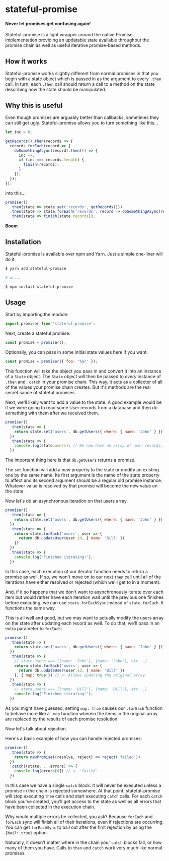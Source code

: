 # stateful-promise

#### Never let promises get confusing again!

Stateful-promise is a light wrapper around the native Promise implementation providing an updatable state available throughout the promise chain as well as useful iterative promise-based methods.

## How it works

Stateful-promise works slightly different from normal promises in that you begin with a state object which is passed in as the argument to every `.then` call. In turn, each `.then` call should return a call to a method on the state describing how the state should be manipulated.

## Why this is useful

Even though promises are arguably better than callbacks, sometimes they can still get ugly. Stateful-promise allows you to turn something like this...

```javascript
let inc = 0;

getRecords().then(records => {
  records.forEach(record => {
    doSomethingAsync(record).then(() => {
      inc ++;
      if (inc === records.length) {
        finish(records);
      }
    });
  });
});
```

into this...

```javascript
promiser()
  .then(state => state.set('records', getRecords()))
  .then(state => state.forEach('records', record => doSomethingAsync(record)))
  .then(state => finish(state.records));
```

**Boom**

## Installation

Stateful-promise is available over npm and Yarn. Just a simple one-liner will do it.

```bash
$ yarn add stateful-promise

# or...

$ npm install stateful-promise
```

## Usage

Start by importing the module:

```javascript
import promiser from 'stateful-promise';
```

Next, create a stateful promise:

```javascript
const promise = promiser();
```

Optionally, you can pass in some initial state values here if you want.

```javascript
const promise = promiser({ foo: 'bar' });
```

This function will take the object you pass in and convert it into an instance of a `State` object. The `State` object will then be passed to _every_ instance of `.then` and `.catch` in your promise chain. This way, it acts as a collector of all of the values your promise chain creates. But it's methods are the real secret sauce of stateful promises.

Next, we'll likely want to add a value to the state. A good example would be if we were going to read some User records from a database and then do something with them after we received them.

```javascript
promiser()
  .then(state => {
    return state.set('users', db.getUsers({ where: { name: 'John' } }))
  })
  .then(state => {
    console.log(state.users); // We now have an array of user records.
  })
```

The important thing here is that `db.getUsers` returns a promise.

The `set` function will add a new property to the state or modify an existing one by the same name. Its first argument is the name of the state property to affect and its second argument should be a regular old promise instance. Whatever value is resolved by that promise will become the new value on the state.

Now let's do an asynchronous iteration on that users array.

```javascript
promiser()
  .then(state => {
    return state.set('users', db.getUsers({ where: { name: 'John' } }))
  })
  .then(state => {
    return state.forEach('users', user => {
      return db.updateUser(user.id, { name: 'Bill' })
    })
  })
  .then(state => {
    console.log('Finished iterating!');
  })
```

In this case, each execution of our iterator function needs to return a promise as well. If so, we won't move on to our next `then` call until all of the iterations have either resolved or rejected (which we'll get to in a moment).

And, if it so happens that we don't want to asynchronously iterate over each item but would rather have each iteration wait until the previous one finishes before executing, we can use `state.forEachSync` instead of `state.forEach`. It functions the same way.

This is all well and good, but we may want to actually modify the users array on the state after updating each record as well. To do that, we'll pass in an extra parameter to `forEach`:

```javascript
promiser()
  .then(state => {
    return state.set('users', db.getUsers({ where: { name: 'John' } }))
  })
  .then(state => {
    // state.users === [{name: 'John'}, {name: 'John'}, etc...]
    return state.forEach('users', user => {
      return db.updateUser(user.id, { name: 'Bill' })
    }, { map: true }) // <- Allows updating the original array.
  })
  .then(state => {
    // state.users === [{name: 'Bill'}, {name: 'Bill'}, etc...]
    console.log('Finished iterating!');
  })
```

As you might have guessed, setting `map: true` causes our `.forEach` function to behave more like a `.map` function wherein the items in the original array are replaced by the results of each promise resolution.

Now let's talk about rejection.

Here's a basic example of how you can handle rejected promises:

```javascript
promiser()
  .then(state => {
    return newPromise((resolve, reject) => reject('failed'))
  })
  .catch((state, ...errors) => {
    console.log(errors[0]) // <- 'failed'
  })
```

In this case we have a single `catch` block. It will never be executed unless a promise in the chain is rejected somewhere. At that point, stateful-promise will stop executing `then` calls and start executing `catch` calls. For each `catch` block you've created, you'll get access to the state as well as all errors that have been collected in the execution chain.

Why would multiple errors be collected, you ask? Because `forEach` and `forEach` sync will finish all of their iterations, even if rejections are occurring. You can get `forEachSync` to bail out after the first rejection by using the `{bail: true}` option.

Naturally, it doesn't matter where in the chain your `catch` blocks fall, or how many of them you have. Calls to `then` and `catch` work very much like normal promises.
